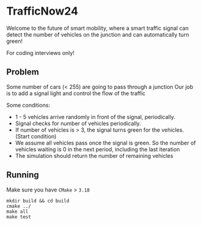 # TrafficNow24

Welcome to the future of smart mobility, where a smart traffic signal can detect the number of vehicles on the junction
and can automatically turn green!

For coding interviews only!

## Problem
Some number of cars (< 255) are going to pass through a junction
Our job is to add a signal light and control the flow of the traffic

Some conditions:

- 1 - 5 vehicles arrive randomly in front of the signal, periodically.
- Signal checks for number of vehicles periodically.
- If number of vehicles is > 3, the signal turns green for the vehicles.
  (Start condition)
- We assume all vehicles pass once the signal is green. So the number of
  vehicles waiting is 0 in the next period, including the last iteration
- The simulation should return the number of remaining vehicles

## Running

Make sure you have `CMake` > `3.18` 

```shell
mkdir build && cd build
cmake ../
make all
make test
```
